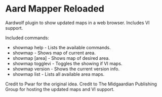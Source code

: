 # Aard Mapper Reloaded
Aardwolf plugin to show updated maps in a web browser.  Includes VI support.

Included commands:
- showmap help       - Lists the available commands.
- showmap            - Shows map of current area.
- showmap [area]     - Shows map of desired area.
- showmap togglevi   - Toggles the showing if VI maps.
- showmap version    - Shows the current version info.
- showmap list       - Lists all available area maps.

Credit to Pwar for the original idea.
Credit to The Midgaardian Publishing Group for hosting the updated maps and VI support.

